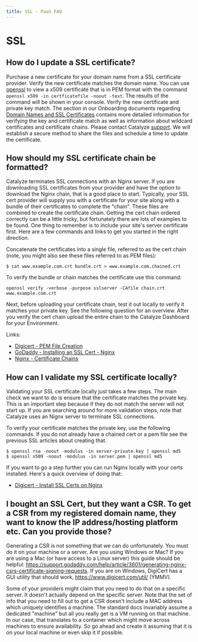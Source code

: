 ```yaml
---
title: SSL - PaaS FAQ
---
```


# SSL

## How do I update a SSL certificate?

Purchase a new certificate for your domain name from a SSL certificate provider. Verify the new certificate matches the domain name.  You can use [openssl](https://www.openssl.org/docs/) to view a x509 certificate that is in PEM format with the command `openssl x509 -in certficatefile -noout -text`. The results of the command will be  shown in your console.  Verify the new certificate and private key match. The section in our Onboarding documents regarding [Domain Names and SSL Certificates](https://resources.catalyze.io/paas/getting-started/deploying-your-first-app/domain-names/) contains more detailed information for verifying the key and certificate match as well as information about wildcard certificates and certificate chains.  Please contact Catalyze [support](https://catalyzeio.zendesk.com/hc/en-us/requests/new).   We will establish a secure method to share the files and schedule a time to update the certificate.


## How should my SSL certificate chain be formatted?

Catalyze terminates SSL connections with an Nginx server. If you are downloading SSL certificates
from your provider and have the option to download the Nginx chain, that is a good place to start.
Typically, your SSL cert provider will supply you with a certificate for your site along with a
bundle of their certificates to complete the "chain". These files are combined to create the 
certificate chain. Getting the cert chain ordered correctly can be a little tricky, but fortunately
there are lots of examples to be found. One thing to remember is to include your site's server 
certificate first. Here are a few commands and links to get you started in the right direction.

Concatenate the certificates into a single file, referred to as the cert chain (note, you might
also see these files referred to as PEM files):

```
$ cat www.example.com.crt bundle.crt > www.example.com.chained.crt
```

To verify the bundle or chain matches the certificate use this command:

```
openssl verify -verbose -purpose sslserver -CAfile chain.crt www.example.com.crt
```

Next, before uploading your certificate chain, test it out locally to verify it matches your private key.
See the following question for an overview. After you verify the cert chain upload the entire chain
to the Catalyze Dashboard for your Environment.

Links:

* [Digicert - PEM File Creation](https://www.digicert.com/ssl-support/pem-ssl-creation.htm)
* [GoDaddy - Installing an SSL Cert - Nginx](https://support.godaddy.com/help/article/6722/installing-an-ssl-certificate-nginx?locale=en)
* [Nginx - Certificate Chains](http://nginx.org/en/docs/http/configuring_https_servers.html#chains)


## How can I validate my SSL certificate locally?

Validating your SSL certificate locally just takes a few steps. The main check we want to do is
ensure that the certificate matches the private key. This is an important step because if they do
not match the server will not start up. If you are searching around for more validation steps, note
that Catalyze uses an Nignx server to terminate SSL connections.

To verify your certificate matches the private key, use the following commands. If you do not
already have a chained cert or a pem file see the previous SSL articles about creating that.

```
$ openssl rsa -noout -modulus -in server-private.key | openssl md5
$ openssl x509 -noout -modulus -in server.pem | openssl md5
```

If you want to go a step further you can run Nginx locally with your certs installed. Here's a quick
overview of doing that:

* [Digicert - Install SSL Certs on Nginx](https://www.digicert.com/ssl-certificate-installation-nginx.htm)

## I bought an SSL Cert, but they want a CSR. To get a CSR from my registered domain name, they want to know the IP address/hosting platform etc. Can you provide those?

Generating a CSR is not something that we can do unfortunately. You must do it on your machine or a server. Are you using Windows or Mac? If you are using a Mac (or have access to a Linux server) this guide should be helpful: https://support.godaddy.com/help/article/3601/generating-nginx-csrs-certificate-signing-requests. If you are on Windows, DigiCert has a GUI utility that should work, https://www.digicert.com/util/ (YMMV).

Some of your providers might claim that you need to do that on a specific server. It doesn't actually depend on the specific server. Note that the set of info that you need to fill out to get a CSR doesn't include a MAC address which uniquely identifies a machine. The standard docs invariably assume a dedicated "machine" but all you really get is a VM running on that machine. In our case, that translates to a container which might move across machines to ensure availability. So go ahead and create it assuming that it is on your local machine or even skip it if possible. 

